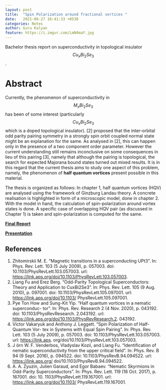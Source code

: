 ```yaml
---
layout: post
title:  "Spin Polarization around fractional vortices "
date:   2021-06-27 16:41:33 +0530
categories: Notes
author: Guru Kalyan
feature: https://i.imgur.com/LmN4maY.jpg
---
```


Bachelor thesis report on superconductivity in topological insulator $$ Cu_xBi_2Se_3 $$.

# Abstract
<!-- States formed by pairing in a superconductor can be classified according to their parity (for even frequency), namely
as even or odd parity (singlet or triplet respectively). However, this classification, relies on the presence of an inversion centre. -->

Currently, the phenomenon of superconductivity in $$ M_xBi_2Se_3 $$ has been of some interest (particularly $$ Cu_xBi_2Se_3 $$
which is a doped topological insulator). [2] proposed that the inter-orbital odd parity pairing symmetry in a strongly
spin orbit coupled normal state might be an explanation for the same. As analysed in [2], this can happen only in the
presence of a two component order parameter. However the current understanding still remains
inconclusive on some consequences in lieu of this pairing [3], namely that although the pairing is topological, the search for expected Majorana bound states turned out mixed results. It is in this regard that the current thesis aims to study one aspect
of this problem, namely, the phenomenon of **half quantum vortices** present possible in this material.

The thesis is organized as follows: In chapter 1, half quantum vortices (HQV) are analysed using the framework of Ginzburg
Landau theory. A concrete realisation is highlighted in form of a microscopic model, done in chapter 2. With the model in hand, the calculation of spin-polarization around vortex states is done. A specific case of overlapping HQV pair (as discussed in Chapter 1) is taken and spin-polarization is computed for the same.



**<a href="https://guruzeta.github.io/sun/pdfs/BTP_report_phase2.pdf" target="_blank">
Final Report</a>**


**<a href="https://guruzeta.github.io/sun/pdfs/btp_phase2_slides.pdf" target="_blank">
Presentation</a>**


## References
1. Zhitomirskii M. E. “Magnetic transitions in a superconducting UPt3”. In: Phys. Rev. Lett. 103 (5 July 2009), p. 057003. doi: 10.1103/PhysRevLett.103.057003. url: https://link.aps.org/doi/10.1103/PhysRevLett.103.057003.
2. Liang Fu and Erez Berg. “Odd-Parity Topological Superconductors: Theory and Application to CuxBi2Se3”. In: Phys. Rev. Lett. 105 (9 Aug. 2010), p. 097001. doi: 10.1103/PhysRevLett.105.097001. url: https://link.aps.org/doi/10.1103/ PhysRevLett.105.097001.
3. Pye Ton How and Sung-Kit Yip. “Half quantum vortices in a nematic superconduc- tor”. In: Phys. Rev. Research 2 (4 Nov. 2020), p. 043192. doi: 10.1103/PhysRevResearch. 2.043192. url: https://link.aps.org/doi/10.1103/PhysRevResearch.2. 043192.
4. Victor Vakaryuk and Anthony J. Leggett. “Spin Polarization of Half-Quantum Vor- tex in Systems with Equal Spin Pairing”. In: Phys. Rev. Lett. 103 (5 July 2009), p. 057003. doi: 10.1103/PhysRevLett.103.057003. url: https://link.aps. org/doi/10.1103/PhysRevLett.103.057003.
5. J ̈orn W. F. Venderbos, Vladyslav Kozii, and Liang Fu. “Identification of nematic superconductivity from the upper critical field”. In: Phys. Rev. B 94 (9 Sept. 2016), p. 094522. doi: 10.1103/PhysRevB.94.094522. url: https://link.aps.org/ doi/10.1103/PhysRevB.94.094522.
6. A. A. Zyuzin, Julien Garaud, and Egor Babaev. “Nematic Skyrmions in Odd-Parity Superconductors”. In: Phys. Rev. Lett. 119 (16 Oct. 2017), p. 167001. doi: 10. 1103/PhysRevLett.119.167001. url: https://link.aps.org/doi/10.1103/ PhysRevLett.119.167001.
